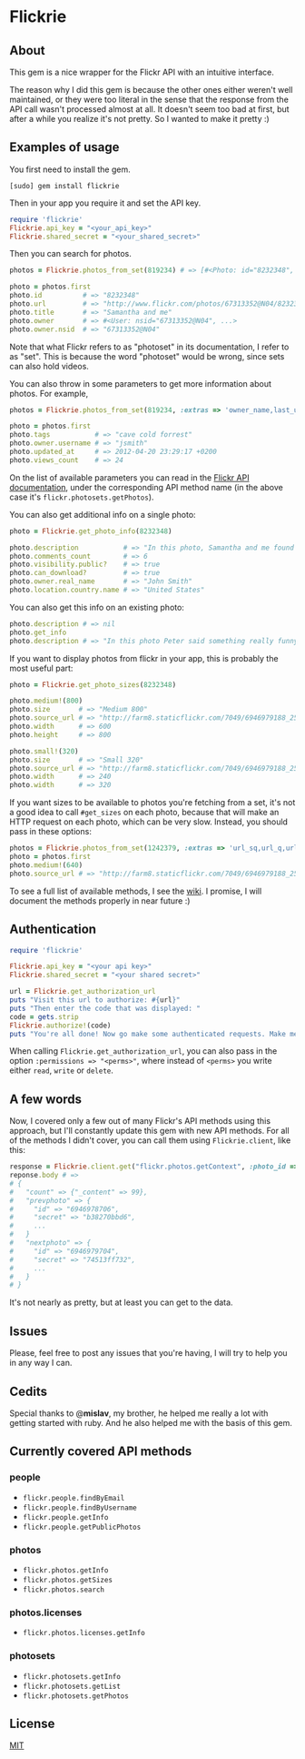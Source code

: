 # Flickrie

## About

This gem is a nice wrapper for the Flickr API with an intuitive interface.

The reason why I did this gem is because the other ones either weren't
well maintained, or they were too literal in the sense that the response from
the API call wasn't processed almost at all. It doesn't seem too bad
at first, but after a while you realize it's not pretty. So I wanted to
make it pretty :)

## Examples of usage

You first need to install the gem.

```
[sudo] gem install flickrie
```

Then in your app you require it and set the API key.

```ruby
require 'flickrie'
Flickrie.api_key = "<your_api_key>"
Flickrie.shared_secret = "<your_shared_secret>"
```

Then you can search for photos.

```ruby
photos = Flickrie.photos_from_set(819234) # => [#<Photo: id="8232348", ...>, #<Photo: id="8194318", ...>, ...]

photo = photos.first
photo.id          # => "8232348"
photo.url         # => "http://www.flickr.com/photos/67313352@N04/8232348"
photo.title       # => "Samantha and me"
photo.owner       # => #<User: nsid="67313352@N04", ...>
photo.owner.nsid  # => "67313352@N04"
```

Note that what Flickr refers to as "photoset" in its documentation, I
refer to as "set". This is because the word "photoset" would be wrong,
since sets can also hold videos.

You can also throw in some parameters to get more information about photos.  For example,

```ruby
photos = Flickrie.photos_from_set(819234, :extras => 'owner_name,last_update,tags,views')

photo = photos.first
photo.tags           # => "cave cold forrest"
photo.owner.username # => "jsmith"
photo.updated_at     # => 2012-04-20 23:29:17 +0200
photo.views_count    # => 24
```

On the list of available parameters you can read in the [Flickr API documentation](http://www.flickr.com/services/api/), under the corresponding API method name (in the above case it's `flickr.photosets.getPhotos`).

You can also get additional info on a single photo:

```ruby
photo = Flickrie.get_photo_info(8232348)

photo.description           # => "In this photo, Samantha and me found a secret tunnel..."
photo.comments_count        # => 6
photo.visibility.public?    # => true
photo.can_download?         # => true
photo.owner.real_name       # => "John Smith"
photo.location.country.name # => "United States"
```

You can also get this info on an existing photo:

```ruby
photo.description # => nil
photo.get_info
photo.description # => "In this photo Peter said something really funny..."
```

If you want to display photos from flickr in your app, this is probably the most useful part:

```ruby
photo = Flickrie.get_photo_sizes(8232348)

photo.medium!(800)
photo.size       # => "Medium 800"
photo.source_url # => "http://farm8.staticflickr.com/7049/6946979188_25bb44852b_c.jpg"
photo.width      # => 600
photo.height     # => 800

photo.small!(320)
photo.size       # => "Small 320"
photo.source_url # => "http://farm8.staticflickr.com/7049/6946979188_25bb44852b_n.jpg"
photo.width      # => 240
photo.width      # => 320
```

If you want sizes to be available to photos you're fetching from a set, it's not a good idea to call `#get_sizes` on each photo, because that will make an HTTP request on each photo, which can be very slow. Instead, you should pass in these options:

```ruby
photos = Flickrie.photos_from_set(1242379, :extras => 'url_sq,url_q,url_t,url_s,url_n,url_m,url_z,url_c,url_l,url_o')
photo = photos.first
photo.medium!(640)
photo.source_url # => "http://farm8.staticflickr.com/7049/6946979188_25bb44852b_z.jpg"
```

To see a full list of available methods, I see the [wiki](https://github.com/janko-m/flickrie/wiki). I promise, I will document the methods properly in near future :)

## Authentication

```ruby
require 'flickrie'

Flickrie.api_key = "<your api key>"
Flickrie.shared_secret = "<your shared secret>"

url = Flickrie.get_authorization_url
puts "Visit this url to authorize: #{url}"
puts "Then enter the code that was displayed: "
code = gets.strip
Flickrie.authorize!(code)
puts "You're all done! Now go make some authenticated requests. Make me proud, son."
```

When calling `Flickrie.get_authorization_url`, you can also pass in the option `:permissions => "<perms>"`, where instead of `<perms>` you write either `read`, `write` or `delete`.

## A few words

Now, I covered only a few out of many Flickr's API methods using this approach, but I'll constantly update this gem with new API methods. For all of the methods I didn't cover, you can call them using `Flickrie.client`, like this:

```ruby
response = Flickrie.client.get("flickr.photos.getContext", :photo_id => 2842732)
reponse.body # =>
# {
#   "count" => {"_content" => 99},
#   "prevphoto" => {
#     "id" => "6946978706",
#     "secret" => "b38270bbd6",
#     ...
#   }
#   "nextphoto" => {
#     "id" => "6946979704",
#     "secret" => "74513ff732",
#     ...
#   }
# }
```

It's not nearly as pretty, but at least you can get to the data.

## Issues

Please, feel free to post any issues that you're having, I will try to
help you in any way I can.

## Cedits

Special thanks to @**mislav**, my brother, he helped me really a lot
with getting started with ruby. And he also helped me with the
basis of this gem.

## Currently covered API methods

### people
- `flickr.people.findByEmail`
- `flickr.people.findByUsername`
- `flickr.people.getInfo`
- `flickr.people.getPublicPhotos`

### photos
- `flickr.photos.getInfo`
- `flickr.photos.getSizes`
- `flickr.photos.search`

### photos.licenses
- `flickr.photos.licenses.getInfo`

### photosets
- `flickr.photosets.getInfo`
- `flickr.photosets.getList`
- `flickr.photosets.getPhotos`

## License

[MIT](http://github.com/janko-m/flickrie/blob/master/LICENSE)
